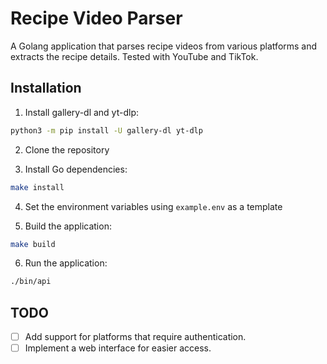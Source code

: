 # Recipe Video Parser
A Golang application that parses recipe videos from various platforms and extracts the recipe details. Tested with YouTube and TikTok.

## Installation
1. Install gallery-dl and yt-dlp:
```bash
python3 -m pip install -U gallery-dl yt-dlp
```
2. Clone the repository

3. Install Go dependencies:
```bash
make install
```
4. Set the environment variables using `example.env` as a template

5. Build the application:
```bash
make build
```
6. Run the application:
```bash
./bin/api
```

## TODO
- [ ] Add support for platforms that require authentication.
- [ ] Implement a web interface for easier access.
